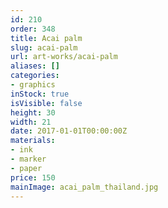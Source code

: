 ```yaml
---
id: 210
order: 348
title: Acai palm
slug: acai-palm
url: art-works/acai-palm
aliases: []
categories:
- graphics
inStock: true
isVisible: false
height: 30
width: 21
date: 2017-01-01T00:00:00Z
materials:
- ink
- marker
- paper
price: 150
mainImage: acai_palm_thailand.jpg
---
```

